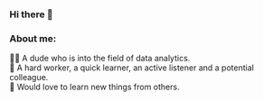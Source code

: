 ### Hi there 👋

### About me:
🤸‍♂️ A dude who is into the field of data analytics.  
💪 A hard worker, a quick learner, an active listener and a potential colleague.  
🤗 Would love to learn new things from others.  

<!--
**nhh979/nhh979** is a ✨ _special_ ✨ repository because its `README.md` (this file) appears on your GitHub profile.

Here are some ideas to get you started:

- 🔭 I’m currently working on ...
- 🌱 I’m currently learning ...
- 👯 I’m looking to collaborate on ...
- 🤔 I’m looking for help with ...
- 💬 Ask me about ...
- 📫 How to reach me: ...
- 😄 Pronouns: ...
- ⚡ Fun fact: ...
-->
